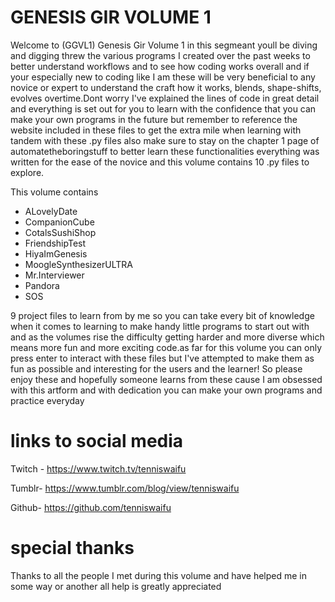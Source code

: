 # GENESIS GIR VOLUME 1
Welcome to (GGVL1) Genesis Gir Volume 1 in this segmeant youll be diving and digging threw the various programs I created over the past weeks to better understand workflows
and to see how coding works overall and if your especially new to coding like I am these will be very beneficial to any novice or expert to understand the craft
how it works, blends, shape-shifts, evolves overtime.Dont worry I've explained the lines of code in great detail and everything is set out for you to learn
with the confidence that you can make your own programs in the future but remember to reference the website included in these files to get the extra mile
when learning with tandem with these .py files also make sure to stay on the chapter 1 page of automatetheboringstuff to better learn these functionalities
everything was written for the ease of the novice and this volume contains 10 .py files to explore.

This volume contains

- ALovelyDate
- CompanionCube 
- CotalsSushiShop
- FriendshipTest
- HiyaImGenesis
- MoogleSynthesizerULTRA
- Mr.Interviewer
- Pandora
- SOS

9 project files to learn from by me so you can take every bit of knowledge when it comes to learning to make handy little programs to start out with 
and as the volumes rise the difficulty getting harder and more diverse which means more fun and more exciting code.as far for this volume you can only
press enter to interact with these files but I've attempted to make them as fun as possible and interesting for the users and the learner! So please enjoy these
and hopefully someone learns from these cause I am obsessed with this artform and with dedication you can make your own programs and practice everyday

# links to social media

Twitch - https://www.twitch.tv/tenniswaifu

Tumblr- https://www.tumblr.com/blog/view/tenniswaifu

Github- https://github.com/tenniswaifu

# special thanks
Thanks to all the people I met during this volume and have helped me in some way or another all help is greatly appreciated
